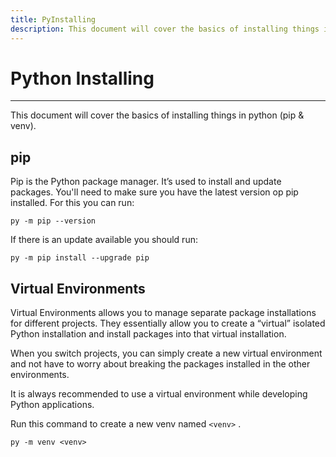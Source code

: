 ```yaml
---
title: PyInstalling
description: This document will cover the basics of installing things in python
---
```


# Python Installing
---

This document will cover the basics of installing things in python (pip & venv).

## pip

Pip is the Python package manager. It’s used to install and update packages. You'll need to make sure you have the latest version op pip installed. For this you can run:
```
py -m pip --version
```

If there is an update available you should run:

```
py -m pip install --upgrade pip
```

## Virtual Environments 

Virtual Environments allows you to manage separate package installations for different projects. They essentially allow you to create a “virtual” isolated Python installation and install packages into that virtual installation.

When you switch projects, you can simply create a new virtual environment and not have to worry about breaking the packages installed in the other environments. 

It is always recommended to use a virtual environment while developing Python applications.

Run this command to create a new venv named `<venv>` .

```
py -m venv <venv>
```